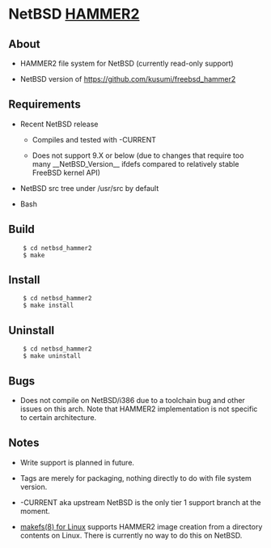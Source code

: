 NetBSD [HAMMER2](https://gitweb.dragonflybsd.org/dragonfly.git/blob/HEAD:/sys/vfs/hammer2/DESIGN)
========

## About

+ HAMMER2 file system for NetBSD (currently read-only support)

+ NetBSD version of https://github.com/kusumi/freebsd_hammer2

## Requirements

+ Recent NetBSD release

    + Compiles and tested with -CURRENT

    + Does not support 9.X or below (due to changes that require too many \_\_NetBSD\_Version\_\_ ifdefs compared to relatively stable FreeBSD kernel API)

+ NetBSD src tree under /usr/src by default

+ Bash

## Build

        $ cd netbsd_hammer2
        $ make

## Install

        $ cd netbsd_hammer2
        $ make install

## Uninstall

        $ cd netbsd_hammer2
        $ make uninstall

## Bugs

+ Does not compile on NetBSD/i386 due to a toolchain bug and other issues on this arch. Note that HAMMER2 implementation is not specific to certain architecture.

## Notes

+ Write support is planned in future.

+ Tags are merely for packaging, nothing directly to do with file system version.

+ -CURRENT aka upstream NetBSD is the only tier 1 support branch at the moment.

+ [makefs(8) for Linux](https://github.com/kusumi/makefs) supports HAMMER2 image creation from a directory contents on Linux. There is currently no way to do this on NetBSD.
